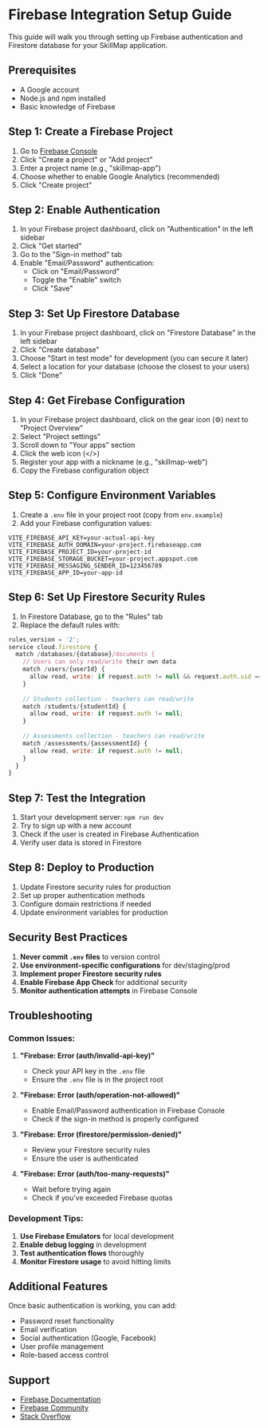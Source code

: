 # Firebase Integration Setup Guide

This guide will walk you through setting up Firebase authentication and Firestore database for your SkillMap application.

## Prerequisites

- A Google account
- Node.js and npm installed
- Basic knowledge of Firebase

## Step 1: Create a Firebase Project

1. Go to [Firebase Console](https://console.firebase.google.com/)
2. Click "Create a project" or "Add project"
3. Enter a project name (e.g., "skillmap-app")
4. Choose whether to enable Google Analytics (recommended)
5. Click "Create project"

## Step 2: Enable Authentication

1. In your Firebase project dashboard, click on "Authentication" in the left sidebar
2. Click "Get started"
3. Go to the "Sign-in method" tab
4. Enable "Email/Password" authentication:
   - Click on "Email/Password"
   - Toggle the "Enable" switch
   - Click "Save"

## Step 3: Set Up Firestore Database

1. In your Firebase project dashboard, click on "Firestore Database" in the left sidebar
2. Click "Create database"
3. Choose "Start in test mode" for development (you can secure it later)
4. Select a location for your database (choose the closest to your users)
5. Click "Done"

## Step 4: Get Firebase Configuration

1. In your Firebase project dashboard, click on the gear icon (⚙️) next to "Project Overview"
2. Select "Project settings"
3. Scroll down to "Your apps" section
4. Click the web icon (</>)
5. Register your app with a nickname (e.g., "skillmap-web")
6. Copy the Firebase configuration object

## Step 5: Configure Environment Variables

1. Create a `.env` file in your project root (copy from `env.example`)
2. Add your Firebase configuration values:

```env
VITE_FIREBASE_API_KEY=your-actual-api-key
VITE_FIREBASE_AUTH_DOMAIN=your-project.firebaseapp.com
VITE_FIREBASE_PROJECT_ID=your-project-id
VITE_FIREBASE_STORAGE_BUCKET=your-project.appspot.com
VITE_FIREBASE_MESSAGING_SENDER_ID=123456789
VITE_FIREBASE_APP_ID=your-app-id
```

## Step 6: Set Up Firestore Security Rules

1. In Firestore Database, go to the "Rules" tab
2. Replace the default rules with:

```javascript
rules_version = '2';
service cloud.firestore {
  match /databases/{database}/documents {
    // Users can only read/write their own data
    match /users/{userId} {
      allow read, write: if request.auth != null && request.auth.uid == userId;
    }
    
    // Students collection - teachers can read/write
    match /students/{studentId} {
      allow read, write: if request.auth != null;
    }
    
    // Assessments collection - teachers can read/write
    match /assessments/{assessmentId} {
      allow read, write: if request.auth != null;
    }
  }
}
```

## Step 7: Test the Integration

1. Start your development server: `npm run dev`
2. Try to sign up with a new account
3. Check if the user is created in Firebase Authentication
4. Verify user data is stored in Firestore

## Step 8: Deploy to Production

1. Update Firestore security rules for production
2. Set up proper authentication methods
3. Configure domain restrictions if needed
4. Update environment variables for production

## Security Best Practices

1. **Never commit `.env` files** to version control
2. **Use environment-specific configurations** for dev/staging/prod
3. **Implement proper Firestore security rules**
4. **Enable Firebase App Check** for additional security
5. **Monitor authentication attempts** in Firebase Console

## Troubleshooting

### Common Issues:

1. **"Firebase: Error (auth/invalid-api-key)"**
   - Check your API key in the `.env` file
   - Ensure the `.env` file is in the project root

2. **"Firebase: Error (auth/operation-not-allowed)"**
   - Enable Email/Password authentication in Firebase Console
   - Check if the sign-in method is properly configured

3. **"Firebase: Error (firestore/permission-denied)"**
   - Review your Firestore security rules
   - Ensure the user is authenticated

4. **"Firebase: Error (auth/too-many-requests)"**
   - Wait before trying again
   - Check if you've exceeded Firebase quotas

### Development Tips:

1. **Use Firebase Emulators** for local development
2. **Enable debug logging** in development
3. **Test authentication flows** thoroughly
4. **Monitor Firestore usage** to avoid hitting limits

## Additional Features

Once basic authentication is working, you can add:

- Password reset functionality
- Email verification
- Social authentication (Google, Facebook)
- User profile management
- Role-based access control

## Support

- [Firebase Documentation](https://firebase.google.com/docs)
- [Firebase Community](https://firebase.google.com/community)
- [Stack Overflow](https://stackoverflow.com/questions/tagged/firebase)
